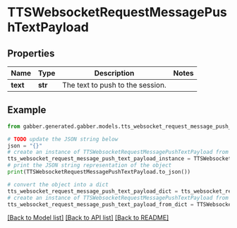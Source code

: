 # TTSWebsocketRequestMessagePushTextPayload


## Properties

Name | Type | Description | Notes
------------ | ------------- | ------------- | -------------
**text** | **str** | The text to push to the session. | 

## Example

```python
from gabber.generated.gabber.models.tts_websocket_request_message_push_text_payload import TTSWebsocketRequestMessagePushTextPayload

# TODO update the JSON string below
json = "{}"
# create an instance of TTSWebsocketRequestMessagePushTextPayload from a JSON string
tts_websocket_request_message_push_text_payload_instance = TTSWebsocketRequestMessagePushTextPayload.from_json(json)
# print the JSON string representation of the object
print(TTSWebsocketRequestMessagePushTextPayload.to_json())

# convert the object into a dict
tts_websocket_request_message_push_text_payload_dict = tts_websocket_request_message_push_text_payload_instance.to_dict()
# create an instance of TTSWebsocketRequestMessagePushTextPayload from a dict
tts_websocket_request_message_push_text_payload_from_dict = TTSWebsocketRequestMessagePushTextPayload.from_dict(tts_websocket_request_message_push_text_payload_dict)
```
[[Back to Model list]](../README.md#documentation-for-models) [[Back to API list]](../README.md#documentation-for-api-endpoints) [[Back to README]](../README.md)


